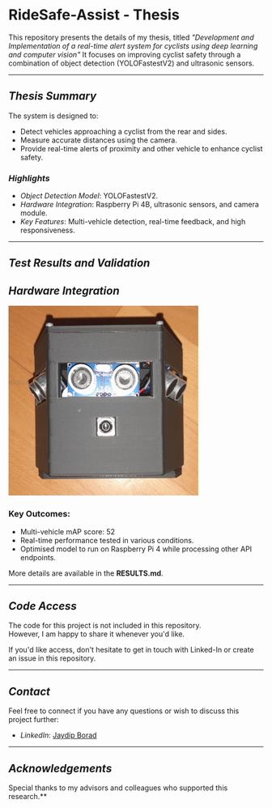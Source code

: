 # RideSafe-Assist - Thesis


This repository presents the details of my thesis, titled *"Development and Implementation of a real-time alert system for cyclists using deep learning and computer vision"* It focuses on improving cyclist safety through a combination of object detection (YOLOFastestV2) and ultrasonic sensors.

---

## *Thesis Summary*

The system is designed to:
- Detect vehicles approaching a cyclist from the rear and sides.
- Measure accurate distances using the camera.
- Provide real-time alerts of proximity and other vehicle to enhance cyclist safety.

### *Highlights*
- *Object Detection Model*: YOLOFastestV2.
- *Hardware Integration*: Raspberry Pi 4B, ultrasonic sensors, and camera module.
- *Key Features*: Multi-vehicle detection, real-time feedback, and high responsiveness.

---

## *Test Results and Validation*

## *Hardware Integration*

<img src="https://github.com/boradj/RideSafe-Assist/blob/main/Images/sensorintegratefront.jpg" width="375" height="375"> 

### Key Outcomes:
- Multi-vehicle mAP score: 52
- Real-time performance tested in various conditions.
- Optimised model to run on Raspberry Pi 4 while processing other API endpoints.

More details are available in the **RESULTS.md**.

---

## *Code Access*

The code for this project is not included in this repository.  
However, I am happy to share it whenever you'd like.  

If you'd like access, don't hesitate to get in touch with Linked-In or create an issue in this repository.

---

## *Contact*

Feel free to connect if you have any questions or wish to discuss this project further:
- *LinkedIn*: [Jaydip Borad](https://www.linkedin.com/in/jaydip-borad/)

---

## *Acknowledgements*
Special thanks to my advisors and colleagues who supported this research.**
